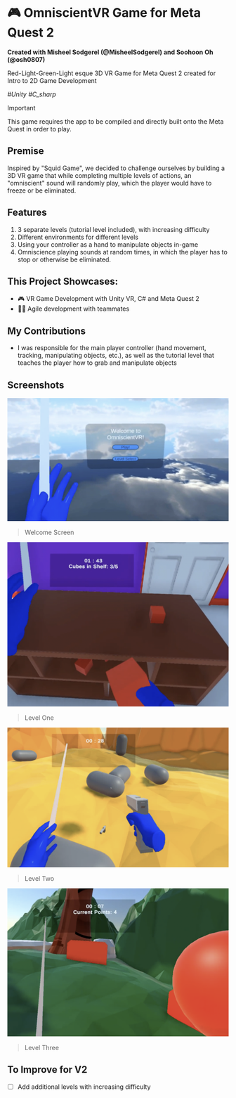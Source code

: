 # 🎮 OmniscientVR Game for Meta Quest 2

**Created with Misheel Sodgerel \(@MisheelSodgerel\) and Soohoon Oh \(@osh0807\)**

Red-Light-Green-Light esque 3D VR Game for Meta Quest 2 created for Intro to 2D Game Development

_\#Unity \#C_sharp_ 

> [!IMPORTANT]
> This game requires the app to be compiled and directly built onto the Meta Quest in order to play.

## Premise
Inspired by "Squid Game", we decided to challenge ourselves by building a 3D VR game that while completing multiple levels of actions, an "omniscient" sound will randomly play, which the player would have to freeze or be eliminated. 

## Features
1. 3 separate levels (tutorial level included), with increasing difficulty
2. Different environments for different levels
3. Using your controller as a hand to manipulate objects in-game
4. Omniscience playing sounds at random times, in which the player has to stop or otherwise be eliminated.

## This Project Showcases: 
- 🎮 VR Game Development with Unity VR, C# and Meta Quest 2
- 🏃‍♂️ Agile development with teammates

## My Contributions 
- I was responsible for the main player controller (hand movement, tracking, manipulating objects, etc.), as well as the tutorial level that teaches the player how to grab and manipulate objects

## Screenshots
![Welcome Screen](welcomescreen.png)
> Welcome Screen

![Level One/Tutorial Level](levelone.png)
> Level One

![Level Two](leveltwo.png)
> Level Two

![Level Three](levelthree.png)
> Level Three

## To Improve for V2
- [ ] Add additional levels with increasing difficulty


